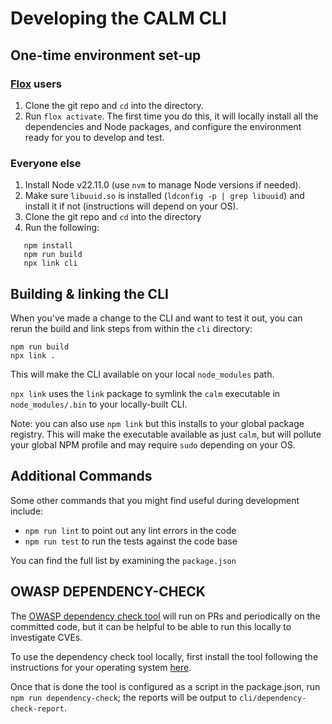 # Developing the CALM CLI

## One-time environment set-up

### [Flox](https://flox.dev) users

  1. Clone the git repo and `cd` into the directory.
  1. Run `flox activate`.  The first time you do this, it will locally install all the dependencies and Node packages, and configure the environment ready for you to develop and test.


### Everyone else

  1. Install Node v22.11.0 (use `nvm` to manage Node versions if needed).
  1. Make sure `libuuid.so` is installed (`ldconfig -p | grep libuuid`) and install it if not (instructions will depend on your OS).
  1. Clone the git repo and `cd` into the directory
  1. Run the following:
  ```shell
     npm install
     npm run build
     npx link cli
  ```

## Building & linking the CLI

When you've made a change to the CLI and want to test it out, you can rerun the build and link steps from within the `cli` directory:

```shell
npm run build
npx link .
```

This will make the CLI available on your local `node_modules` path.

`npx link` uses the `link` package to symlink the `calm` executable in `node_modules/.bin` to your locally-built CLI.

Note: you can also use `npm link` but this installs to your global package registry.
This will make the executable available as just `calm`, but will pollute your global NPM profile and may require `sudo` depending on your OS.

## Additional Commands

Some other commands that you might find useful during development include:

- `npm run lint` to point out any lint errors in the code
- `npm run test` to run the tests against the code base

You can find the full list by examining the `package.json`

## OWASP DEPENDENCY-CHECK
The [OWASP dependency check tool](https://jeremylong.github.io/DependencyCheck/) will run on PRs and periodically on the committed code, but it can be helpful to be able to run this locally to investigate CVEs.

To use the dependency check tool locally, first install the tool following the instructions for your operating system [here](https://jeremylong.github.io/DependencyCheck/dependency-check-cli/index.html).

Once that is done the tool is configured as a script in the package.json, run `npm run dependency-check`; the reports will be output to `cli/dependency-check-report`.